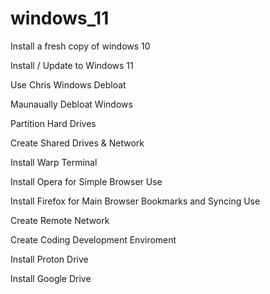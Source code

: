 # windows_11
Install a fresh copy of windows 10

Install / Update to Windows 11

Use Chris Windows Debloat

Maunaually Debloat Windows

Partition Hard Drives

Create Shared Drives & Network

Install Warp Terminal

Install Opera for Simple Browser Use

Install Firefox for Main Browser Bookmarks and Syncing Use

Create Remote Network

Create Coding Development Enviroment

Install Proton Drive

Install Google Drive
